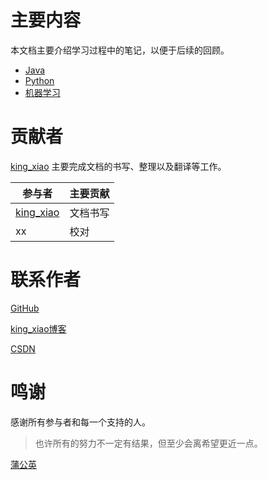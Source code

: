 # 主要内容

本文档主要介绍学习过程中的笔记，以便于后续的回顾。

* [Java](articles/java/home)
* [Python](articles/python/home)
* [机器学习](articles/ml/home)

# 贡献者

[king_xiao](https://xx139.ltd/bloga) 主要完成文档的书写、整理以及翻译等工作。

| 参与者                               | 主要贡献 |
| ------------------------------------ | -------- |
| [king_xiao](https://xx139.ltd/bloga) | 文档书写 |
| xx                                   | 校对     |

# 联系作者

[GitHub](https://github.com/xiaoxing139)

[king_xiao博客](http://xx139.ltd/bloga)

[CSDN](https://blog.csdn.net/xiaoxing139)

# 鸣谢

感谢所有参与者和每一个支持的人。

> 也许所有的努力不一定有结果，但至少会离希望更近一点。

[蒲公英](/_source/videos/video-1.mp4 ':include :type=mp4')
